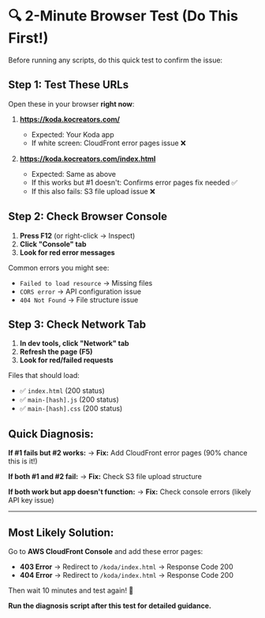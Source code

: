 # 🔍 **2-Minute Browser Test** (Do This First!)

Before running any scripts, do this quick test to confirm the issue:

## **Step 1: Test These URLs**

Open these in your browser **right now**:

1. **https://koda.kocreators.com/**
   - Expected: Your Koda app
   - If white screen: CloudFront error pages issue ❌

2. **https://koda.kocreators.com/index.html**
   - Expected: Same as above
   - If this works but #1 doesn't: Confirms error pages fix needed ✅
   - If this also fails: S3 file upload issue ❌

## **Step 2: Check Browser Console**

1. **Press F12** (or right-click → Inspect)
2. **Click "Console" tab**
3. **Look for red error messages**

Common errors you might see:
- `Failed to load resource` → Missing files
- `CORS error` → API configuration issue  
- `404 Not Found` → File structure issue

## **Step 3: Check Network Tab**

1. **In dev tools, click "Network" tab**
2. **Refresh the page (F5)**
3. **Look for red/failed requests**

Files that should load:
- ✅ `index.html` (200 status)
- ✅ `main-[hash].js` (200 status) 
- ✅ `main-[hash].css` (200 status)

## **Quick Diagnosis:**

**If #1 fails but #2 works:**
→ **Fix:** Add CloudFront error pages (90% chance this is it!)

**If both #1 and #2 fail:**
→ **Fix:** Check S3 file upload structure

**If both work but app doesn't function:**
→ **Fix:** Check console errors (likely API key issue)

---

## **Most Likely Solution:**

Go to **AWS CloudFront Console** and add these error pages:

- **403 Error** → Redirect to `/koda/index.html` → Response Code 200
- **404 Error** → Redirect to `/koda/index.html` → Response Code 200

Then wait 10 minutes and test again! 🎉

**Run the diagnosis script after this test for detailed guidance.**